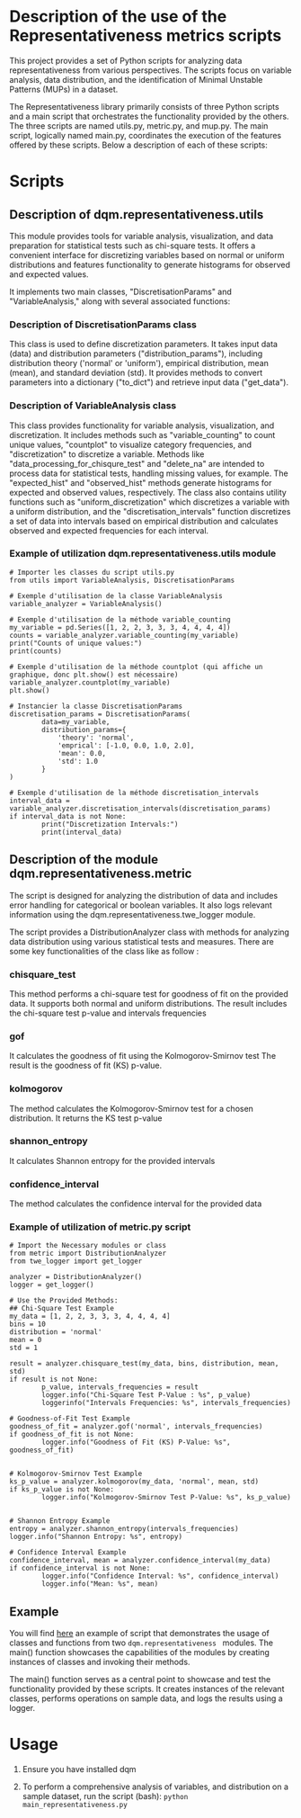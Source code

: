 # Description of the use of the Representativeness metrics scripts

This project provides a set of Python scripts for analyzing data representativeness from various perspectives.
The scripts focus on variable analysis, data distribution, and the identification of Minimal Unstable Patterns (MUPs) in a dataset.

The Representativeness library primarily consists of three Python scripts and a main script that orchestrates the functionality provided by the others. 
The three scripts are named utils.py, metric.py, and mup.py. The main script, logically named main.py, coordinates the execution of the features 
offered by these scripts. Below a description of each of these scripts:

# Scripts

## Description of dqm.representativeness.utils

This module provides tools for variable analysis, visualization, and data preparation for statistical tests such as chi-square tests.
It offers a convenient interface for discretizing variables based on normal or uniform distributions and features functionality to 
generate histograms for observed and expected values.

It implements two main classes, "DiscretisationParams" and "VariableAnalysis," along with several associated functions:

### Description of DiscretisationParams class
This class is used to define discretization parameters. It takes input data (data) and distribution parameters 
("distribution_params"), including distribution theory ('normal' or 'uniform'), empirical distribution, mean (mean), and standard deviation (std). 
It provides methods to convert parameters into a dictionary ("to_dict") and retrieve input data ("get_data").

### Description of VariableAnalysis class
This class provides functionality for variable analysis, visualization, and discretization. It includes methods such as 
"variable_counting" to count unique values, "countplot" to visualize category frequencies, and "discretization" to discretize a variable. 
Methods like "data_processing_for_chisqure_test" and "delete_na" are intended to process data for statistical tests, handling missing values, 
for example. The "expected_hist" and "observed_hist" methods generate histograms for expected and observed values, respectively. 
The class also contains utility functions such as "uniform_discretization" which discretizes a variable with a uniform distribution, 
and the "discretisation_intervals" function discretizes a set of data into intervals based on empirical distribution and calculates 
observed and expected frequencies for each interval.

### Example of utilization dqm.representativeness.utils module

	# Importer les classes du script utils.py
	from utils import VariableAnalysis, DiscretisationParams

	# Exemple d'utilisation de la classe VariableAnalysis
	variable_analyzer = VariableAnalysis()

	# Exemple d'utilisation de la méthode variable_counting
	my_variable = pd.Series([1, 2, 2, 3, 3, 3, 4, 4, 4, 4])
	counts = variable_analyzer.variable_counting(my_variable)
	print("Counts of unique values:")
	print(counts)

	# Exemple d'utilisation de la méthode countplot (qui affiche un graphique, donc plt.show() est nécessaire)
	variable_analyzer.countplot(my_variable)
	plt.show()

	# Instancier la classe DiscretisationParams
	discretisation_params = DiscretisationParams(
    		data=my_variable,
    		distribution_params={
        		'theory': 'normal',
        		'emprical': [-1.0, 0.0, 1.0, 2.0],
        		'mean': 0.0,
        		'std': 1.0
    		}
	)

	# Exemple d'utilisation de la méthode discretisation_intervals
	interval_data = variable_analyzer.discretisation_intervals(discretisation_params)
	if interval_data is not None:
    	    print("Discretization Intervals:")
    	    print(interval_data)


## Description of the module dqm.representativeness.metric

The script is designed for analyzing the distribution of data and includes error handling for categorical or boolean variables. 
It also logs relevant information using the dqm.representativeness.twe_logger module.

The script provides a DistributionAnalyzer class with methods for analyzing data distribution using various statistical tests and measures. 
There are some key functionalities of the class like as follow :

### chisquare_test 
This method performs a chi-square test for goodness of fit on the provided data. 
It supports both normal and uniform distributions. 
The result includes the chi-square test p-value and intervals frequencies

### gof
It calculates the goodness of fit using the Kolmogorov-Smirnov test
The result is the goodness of fit (KS) p-value.

### kolmogorov
The method calculates the Kolmogorov-Smirnov test for a chosen distribution. It returns the KS test p-value

### shannon_entropy
It calculates Shannon entropy for the provided intervals

### confidence_interval
The method calculates the confidence interval for the provided data

### Example of utilization of metric.py script

	# Import the Necessary modules or class
	from metric import DistributionAnalyzer
	from twe_logger import get_logger

	analyzer = DistributionAnalyzer()
	logger = get_logger()

	# Use the Provided Methods:
	## Chi-Square Test Example
	my_data = [1, 2, 2, 3, 3, 3, 4, 4, 4, 4]
	bins = 10
	distribution = 'normal'
	mean = 0
	std = 1

	result = analyzer.chisquare_test(my_data, bins, distribution, mean, std)
	if result is not None:
    	    p_value, intervals_frequencies = result
            logger.info("Chi-Square Test P-Value : %s", p_value)
    	    loggerinfo("Intervals Frequencies: %s", intervals_frequencies)

	# Goodness-of-Fit Test Example
	goodness_of_fit = analyzer.gof('normal', intervals_frequencies)
	if goodness_of_fit is not None:
    	    logger.info("Goodness of Fit (KS) P-Value: %s", goodness_of_fit)


	# Kolmogorov-Smirnov Test Example
	ks_p_value = analyzer.kolmogorov(my_data, 'normal', mean, std)
	if ks_p_value is not None:
    	    logger.info("Kolmogorov-Smirnov Test P-Value: %s", ks_p_value)


	# Shannon Entropy Example
	entropy = analyzer.shannon_entropy(intervals_frequencies)
	logger.info("Shannon Entropy: %s", entropy)

	# Confidence Interval Example
	confidence_interval, mean = analyzer.confidence_interval(my_data)
	if confidence_interval is not None:
    	    logger.info("Confidence Interval: %s", confidence_interval)
            logger.info("Mean: %s", mean)


## Example

You will find [here](https://github.com/IRT-SystemX/dqm-ml/blob/main/examples/main_representativeness.py)
an example of script that demonstrates the usage of classes and functions from two ``dqm.representativeness `` modules.  The main() function showcases the capabilities of the modules by creating 
instances of classes and invoking their methods.

The main() function serves as a central point to showcase and test the functionality provided by these scripts. 
It creates instances of the relevant classes, performs operations on sample data, and logs the results using a logger. 


# Usage
1. Ensure you have installed dqm 

2. To perform a comprehensive analysis of variables, and distribution on a sample dataset, run the script (bash):
        ``python main_representativeness.py``
